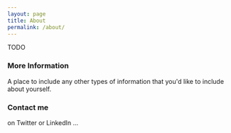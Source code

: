 ```yaml
---
layout: page
title: About
permalink: /about/
---
```


TODO
  
### More Information 

A place to include any other types of information that you'd like to include about yourself.

### Contact me

on Twitter or LinkedIn ...
